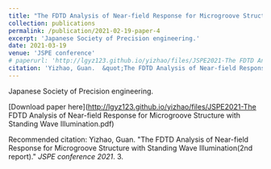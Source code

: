```yaml
---
title: "The FDTD Analysis of Near-field Response for Microgroove Structure with Standing Wave Illumination(2nd report)"
collection: publications
permalink: /publication/2021-02-19-paper-4
excerpt: 'Japanese Society of Precision engineering.'
date: 2021-03-19
venue: 'JSPE conference'
# paperurl: 'http://lgyz123.github.io/yizhao/files/JSPE2021-The FDTD Analysis of Near-field Response for Microgroove Structure with Standing Wave Illumination.pdf'
citation: 'Yizhao, Guan.  &quot;The FDTD Analysis of Near-field Response for Microgroove Structure with Standing Wave Illumination(2nd report).&quot; <i>JSPE conference 2021</i>. 3.'
---
```

Japanese Society of Precision engineering.

[Download paper here](http://lgyz123.github.io/yizhao/files/JSPE2021-The FDTD Analysis of Near-field Response for Microgroove Structure with Standing Wave Illumination.pdf)


Recommended citation: Yizhao, Guan. "The FDTD Analysis of Near-field Response for Microgroove Structure with Standing Wave Illumination(2nd report)." <i>JSPE conference 2021</i>. 3.
